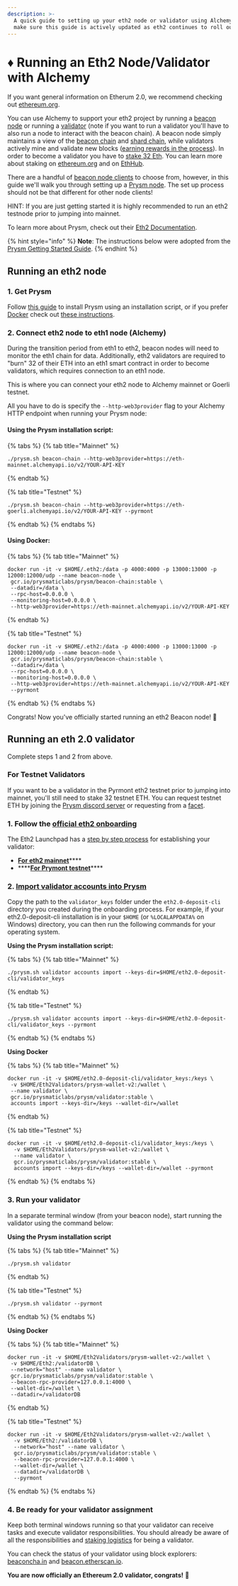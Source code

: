 ```yaml
---
description: >-
  A quick guide to setting up your eth2 node or validator using Alchemy. We'll
  make sure this guide is actively updated as eth2 continues to roll out!
---
```


# ♦️ Running an Eth2 Node/Validator with Alchemy

If you want general information on Etherum 2.0, we recommend checking out [ethereum.org](https://ethereum.org/en/eth2/).

You can use Alchemy to support your eth2 project by running a [beacon node](https://ethereum.org/en/eth2/get-involved/#clients) or running a [validator](https://ethereum.org/en/eth2/staking/#gatsby-focus-wrapper) \(note if you want to run a validator you'll have to also run a node to interact with the beacon chain\). A beacon node simply maintains a view of the [beacon chain](https://ethereum.org/en/eth2/beacon-chain/) and [shard chain](https://ethereum.org/en/eth2/shard-chains/), while validators actively mine and validate new blocks \([earning rewards in the process](https://ethereum.org/en/eth2/staking/)\). In order to become a validator you have to [stake 32 Eth](https://launchpad.ethereum.org/overview). You can learn more about staking on [ethereum.org](https://ethereum.org/en/eth2/staking/) and on [EthHub](https://docs.ethhub.io/ethereum-roadmap/ethereum-2.0/proof-of-stake/).

There are a handful of [beacon node clients](https://ethereum.org/en/eth2/get-involved/#clients) to choose from, however, in this guide we'll walk you through setting up a [Prysm node](https://prylabs.net/). The set up process should not be that different for other node clients!

HINT: If you are just getting started it is highly recommended to run an eth2 testnode prior to jumping into mainnet.

To learn more about Prysm, check out their [Eth2 Documentation](https://docs.prylabs.network/docs/getting-started).

{% hint style="info" %}
**Note**: The instructions below were adopted from the [Prysm Getting Started Guide](https://docs.prylabs.network/docs/mainnet/joining-eth2).
{% endhint %}

## Running an eth2 node <a id="running-an-eth-2-node"></a>

### 1. Get Prysm <a id="s-1-get-prysm"></a>

Follow [this guide](https://docs.prylabs.network/docs/install/install-with-script/) to install Prysm using an installation script, or if you prefer [Docker](https://docs.docker.com/get-docker/) check out [these instructions](https://docs.prylabs.network/docs/install/install-with-docker/).

### 2. Connect eth2 node to eth1 node \(Alchemy\) <a id="s-2-connect-eth-2-node-to-eth-1-node-alchemy"></a>

During the transition period from eth1 to eth2, beacon nodes will need to monitor the eth1 chain for data. Additionally, eth2 validators are required to "burn" 32 of their ETH into an eth1 smart contract in order to become validators, which requires connection to an eth1 node.

This is where you can connect your eth2 node to Alchemy mainnet or Goerli testnet.

All you have to do is specify the `--http-web3provider` flag to your Alchemy HTTP endpoint when running your Prysm node:

#### Using the Prysm installation script: <a id="using-the-prysm-installation-script"></a>

{% tabs %}
{% tab title="Mainnet" %}
```text
./prysm.sh beacon-chain --http-web3provider=https://eth-mainnet.alchemyapi.io/v2/YOUR-API-KEY
```
{% endtab %}

{% tab title="Testnet" %}
```
./prysm.sh beacon-chain --http-web3provider=https://eth-goerli.alchemyapi.io/v2/YOUR-API-KEY --pyrmont
```
{% endtab %}
{% endtabs %}

#### Using Docker:

{% tabs %}
{% tab title="Mainnet" %}
```text
docker run -it -v $HOME/.eth2:/data -p 4000:4000 -p 13000:13000 -p 12000:12000/udp --name beacon-node \
 gcr.io/prysmaticlabs/prysm/beacon-chain:stable \
 --datadir=/data \
 --rpc-host=0.0.0.0 \
 --monitoring-host=0.0.0.0 \
 --http-web3provider=https://eth-mainnet.alchemyapi.io/v2/YOUR-API-KEY
```
{% endtab %}

{% tab title="Testnet" %}
```
docker run -it -v $HOME/.eth2:/data -p 4000:4000 -p 13000:13000 -p 12000:12000/udp --name beacon-node \
 gcr.io/prysmaticlabs/prysm/beacon-chain:stable \
 --datadir=/data \
 --rpc-host=0.0.0.0 \
 --monitoring-host=0.0.0.0 \
 --http-web3provider=https://eth-mainnet.alchemyapi.io/v2/YOUR-API-KEY
 --pyrmont
```
{% endtab %}
{% endtabs %}

Congrats! Now you've officially started running an eth2 Beacon node! 🎉

## Running an eth 2.0 validator <a id="running-an-eth-2-0-validator"></a>

Complete steps 1 and 2 from above.

### For Testnet Validators

If you want to be a validator in the Pyrmont eth2 testnet prior to jumping into mainnet, you'll still need to stake 32 testnet ETH. You can request testnet ETH by joining the [Prysm discord server](https://discord.com/invite/hmq4y2P) or requesting from a [facet](https://goerli-faucet.slock.it/). 

### 1. Follow the [official eth2 onboarding](https://launchpad.ethereum.org/overview) <a id="s-3-follow-the-official-eth-2-onboarding"></a>

The Eth2 Launchpad has a [step by step process](https://launchpad.ethereum.org/overview) for establishing your validator:

* [**For eth2 mainnet**](https://launchpad.ethereum.org/overview)\*\*\*\*
* \*\*\*\*[**For Prymont testnet**](https://pyrmont.launchpad.ethereum.org/overview)\*\*\*\*

### 2. [Import validator accounts into Prysm](https://docs.prylabs.network/docs/mainnet/joining-eth2#step-5-import-your-validator-accounts-into-prysm) <a id="s-4-import-validator-accounts-into-prysm"></a>

Copy the path to the `validator_keys` folder under the `eth2.0-deposit-cli` directory you created during the onboarding process. For example, if your eth2.0-deposit-cli installation is in your `$HOME` \(or `%LOCALAPPDATA%` on Windows\) directory, you can then run the following commands for your operating system.

**Using the Prysm installation script:**

{% tabs %}
{% tab title="Mainnet" %}
```text
./prysm.sh validator accounts import --keys-dir=$HOME/eth2.0-deposit-cli/validator_keys
```
{% endtab %}

{% tab title="Testnet" %}
```
./prysm.sh validator accounts import --keys-dir=$HOME/eth2.0-deposit-cli/validator_keys --pyrmont
```
{% endtab %}
{% endtabs %}

**Using Docker**

{% tabs %}
{% tab title="Mainnet" %}
```text
docker run -it -v $HOME/eth2.0-deposit-cli/validator_keys:/keys \
 -v $HOME/Eth2Validators/prysm-wallet-v2:/wallet \
 --name validator \
 gcr.io/prysmaticlabs/prysm/validator:stable \
 accounts import --keys-dir=/keys --wallet-dir=/wallet
```
{% endtab %}

{% tab title="Testnet" %}
```
docker run -it -v $HOME/eth2.0-deposit-cli/validator_keys:/keys \
  -v $HOME/Eth2Validators/prysm-wallet-v2:/wallet \
  --name validator \
  gcr.io/prysmaticlabs/prysm/validator:stable \
  accounts import --keys-dir=/keys --wallet-dir=/wallet --pyrmont
```
{% endtab %}
{% endtabs %}

### 3. Run your validator <a id="s-5-run-your-validator"></a>

In a separate terminal window \(from your beacon node\), start running the validator using the command below:

**Using the Prysm installation script**

{% tabs %}
{% tab title="Mainnet" %}
```text
./prysm.sh validator
```
{% endtab %}

{% tab title="Testnet" %}
```
./prysm.sh validator --pyrmont
```
{% endtab %}
{% endtabs %}

**Using Docker**

{% tabs %}
{% tab title="Mainnet" %}
```text
docker run -it -v $HOME/Eth2Validators/prysm-wallet-v2:/wallet \
 -v $HOME/Eth2:/validatorDB \
 --network="host" --name validator \
 gcr.io/prysmaticlabs/prysm/validator:stable \
 --beacon-rpc-provider=127.0.0.1:4000 \
 --wallet-dir=/wallet \
 --datadir=/validatorDB
```
{% endtab %}

{% tab title="Testnet" %}
```
docker run -it -v $HOME/Eth2Validators/prysm-wallet-v2:/wallet \
  -v $HOME/Eth2:/validatorDB \
  --network="host" --name validator \
  gcr.io/prysmaticlabs/prysm/validator:stable \
  --beacon-rpc-provider=127.0.0.1:4000 \
  --wallet-dir=/wallet \
  --datadir=/validatorDB \
  --pyrmont
```
{% endtab %}
{% endtabs %}

### 4. Be ready for your validator assignment <a id="s-6-be-ready-for-your-validator-assignment"></a>

Keep both terminal windows running so that your validator can receive tasks and execute validator responsibilities. You should already be aware of all the responsibilities and [staking logistics](https://docs.ethhub.io/ethereum-roadmap/ethereum-2.0/proof-of-stake/#staking-logistics) for being a validator.

You can check the status of your validator using block explorers: [beaconcha.in](https://beaconcha.in/) and [beacon.etherscan.io](https://beacon.etherscan.io/).

**You are now officially an Ethereum 2.0 validator, congrats!** 🎉

